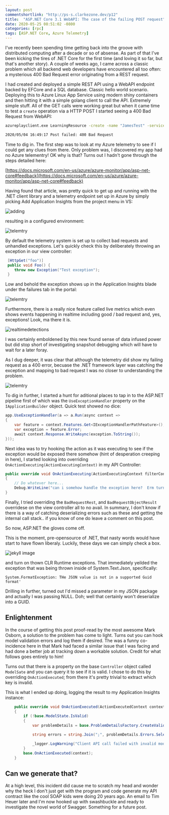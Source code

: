 ```yaml
---
layout: post
commentshortlink: "http://ps-s.clarkezone.dev/p12"
title:  "ASP.NET Core 3.1 WebAPI: The case of the failing POST request"
date: 2020-05-25 08:51:02 -0800
categories: [rpc]
tags: [ASP.NET Core, Azure Telemetry]
---
```


I've recently been spending time getting back into the groove with distributed computing after a decade or so of absense.  As part of that I've been kicking the tires of .NET Core for the first time (and loving it so far, but that's another story).  A couple of weeks ago, I came across a classic problem which all backend web developers have encountered all too often: a mysterious 400 Bad Request error originating from a REST request.

I had created and deployed a simple REST API using a WebAPI endpoint backed by EFCore and a SQL database. Classic hello world scenario.  Deploying this to Azure Linux App Service using modern shiny containers and then hitting it with a simple golang client to call the API.  Extremely simple stuff.  All of the GET calls were working great but when it came time to test a `create` operation via a HTTP POST I started seeing a 400 Bad Request from WebAPI:

```bat
azureplayclient.exe LearningResource -create -name "JamesTest" -serviceid "6ca52516-d42e-46a1-6a0e-087dd9ec1a7" -uri "http://mytestlearningresource"

2020/05/04 16:49:17 Post failed: 400 Bad Request
```

Time to dig in.  The first step was to look at my Azure telemetry to see if I could get any clues from there.  Only problem was, I discovered my app had no Azure telementry!  OK why is that?  Turns out I hadn't gone through the steps detailed here:

[https://docs.microsoft.com/en-us/azure/azure-monitor/app/asp-net-core#feedback](https://docs.microsoft.com/en-us/azure/azure-monitor/app/asp-net-core#feedback)

Having found that article, was pretty quick to get up and running with the .NET client library and a telemetry endpoint set up in Azure by simply picking Add Application Insights from the project menu in VS:

![adding](/static/img/2020-05-25-case-of-failing-post/addtelemetry.png)

resulting in a configured environment:

![telemtry](/static/img/2020-05-25-case-of-failing-post/configured.png)

By default the telemetry system is set up to collect bad requests and unhandled exceptions.  Let's quickly check this by deliberately throwing an exception in our view controller:

```cs
 [HttpGet("foo")]
 public void Foo() {
    throw new Exception("Test exception");
 }

```

Low and behold the exception shows up in the Application Insights blade under the failures tab in the portal:

![telemtry](/static/img/2020-05-25-case-of-failing-post/exceptiondetails.png)

Furthermore, there is a really nice feature called live metrics which even shows events happening in realtime including good / bad request and, yes, exceptions!  Look, ma there it is.

![realtimedetections](/static/img/2020-05-25-case-of-failing-post/lookmatheresmyexception.png)

I was certainly emboldened by this new found sense of data infused power but did stop short of investigating snapshot debugging which will have to wait for a later foray.

As I dug deeper, it was clear that although the telemetry did show my failing request as a 400 error, becuase the .NET framework layer was catching the exception and mapping to bad request I was no closer to understanding the problem.

![telemtry](/static/img/2020-05-25-case-of-failing-post/400error.png)

To dig in further, I started a hunt for aditional places to tap in to the ASP.NET pipeline first of which  was the `UseExceptionHandler` property on the `IApplicationBuilder` object.   Quick test showed no dice:

```cs
app.UseExceptionHandler(a => a.Run(async context =>
{
    var feature = context.Features.Get<IExceptionHandlerPathFeature>();
    var exception = feature.Error;
    await context.Response.WriteAsync(exception.ToString());
}));
```

Next idea was to try hooking the action as it was executing to see if the exception would be exposed there somehow (hint of desperation creeping in here), I started looking into overriding `OnActionExecuting(ActionExecutingContext)` in my API Controller:

```cs
public override void OnActionExecuting(ActionExecutingContext filterContext)
{
    // Do whatever here...
    Debug.WriteLine("can i somehow handle the exception here?  Erm turns out no.");
}
```

Finally, I tried overriding the `BadRequestRest`, and `BadRequestObjectResult` overridese on the view controller all to no avail.  In summary, I don't know if there is a way of catching deserializing errors such as these and getting the internal call stack.. if you know of one do leave a comment on this post.

So now, ASP.NET the gloves come off.

This is the moment, pre-opensource of .NET, that nasty words would have start to have flown liberaly.  Luckily, these days we can simply check a box.

![jekyll image](/static/img/2020-05-25-case-of-failing-post/enablesourcestepping.png)

and turn on thown CLR Runtime exceptions.  That immediately yeilded the exception that was being thrown inside of System.Text.Json, specifically:

`System.FormatException: THe JSON value is not in a supported Guid format'`

Drilling in further, turned out I'd missed a parameter in my JSON package and actually I was passing NULL.  Doh; well that certainly won't deserialize into a GUID.

## Enlightenment

In the course of getting this post proof-read by the most awesome Mark Osborn, a solution to the problem has come to light.  Turns out you can hook model validation errors and log them if desired.  The was a funny co-incidence here in that Mark had faced a similar issue that I was facing and had done a better job at tracking down a workable solution.  Credit for what follows goes entirely to him!

Turns out that there is a property on the base `Controller` object called `ModelSate` and you can query it to see if it is valid.  I chose to do this by overriding `OnActionExecuted`; from there it's pretty trivial to extract which key is invalid.

This is what I ended up doing, logging the result to my Application Insights instance:

```cs
    public override void OnActionExecuted(ActionExecutedContext context)
    {
        if (!base.ModelState.IsValid)
        {
            var problemDetails = base.ProblemDetailsFactory.CreateValidationProblemDetails(base.HttpContext, base.ModelState);

            string errors = string.Join(";", problemDetails.Errors.Select(x => "key:" + x.Key + " error:" + x.Value[0]));

            _logger.LogWarning("Client API call failed with invalid model state: key {0} with problem ", errors);
        }
        base.OnActionExecuted(context);
    }
```

## Can we generate that?

At a high level, this incident did cause me to scratch my head and wonder why the heck I don't just get with the program and code generate my API contract like the cool SOAP kids were doing 20 years ago.  An email to Tim Heuer later and I'm now hooked up with swashbuckle and ready to investigate the novel world of Swagger.  Something for a future post.
